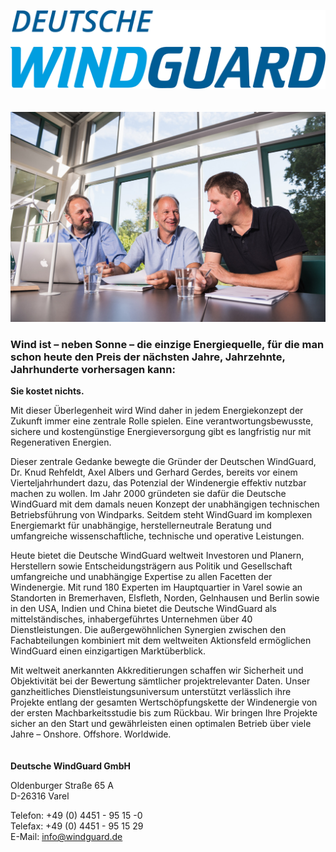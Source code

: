 ![WindGuard logo](https://github.com/Deutsche-WindGuard-Consulting/.github/blob/main/Logo_Deutsche%20WindGuard_RGB_20cm_360dpi.png?raw=true)  
\
\
![Bild](https://github.com/Deutsche-WindGuard-Consulting/.github/blob/main/WindGuard_Varel.jpg?raw=true)

### Wind ist – neben Sonne – die einzige Energiequelle, für die man schon heute den Preis der nächsten Jahre, Jahrzehnte, Jahrhunderte vorhersagen kann:  
**Sie kostet nichts.**

Mit dieser Überlegenheit wird Wind daher in jedem Energiekonzept der Zukunft immer eine zentrale Rolle spielen. Eine verantwortungsbewusste, sichere und kostengünstige Energieversorgung gibt es langfristig nur mit Regenerativen Energien.  

Dieser zentrale Gedanke  bewegte die Gründer der Deutschen WindGuard, Dr. Knud Rehfeldt, Axel Albers und Gerhard Gerdes, bereits vor einem Vierteljahrhundert dazu, das Potenzial der Windenergie effektiv nutzbar machen zu wollen. Im Jahr 2000 gründeten sie dafür die Deutsche WindGuard mit dem damals neuen Konzept der unabhängigen technischen Betriebsführung von Windparks. Seitdem steht WindGuard im komplexen Energiemarkt für unabhängige, herstellerneutrale Beratung und umfangreiche wissenschaftliche, technische und operative Leistungen.  

Heute bietet die Deutsche WindGuard weltweit Investoren und Planern, Herstellern sowie Entscheidungsträgern aus Politik und Gesellschaft umfangreiche und unabhängige Expertise zu allen Facetten der Windenergie. Mit rund 180 Experten im Hauptquartier in Varel sowie an Standorten in Bremerhaven, Elsfleth, Norden, Gelnhausen und Berlin sowie in den USA, Indien und China bietet die Deutsche WindGuard als mittelständisches, inhabergeführtes Unternehmen über 40 Dienstleistungen. Die außergewöhnlichen Synergien zwischen den Fachabteilungen kombiniert mit dem weltweiten Aktionsfeld ermöglichen WindGuard einen einzigartigen Marktüberblick.

Mit weltweit anerkannten Akkreditierungen schaffen wir Sicherheit und Objektivität bei der Bewertung sämtlicher projektrelevanter Daten. Unser ganzheitliches Dienstleistungsuniversum unterstützt verlässlich ihre Projekte entlang der gesamten Wertschöpfungskette der Windenergie von der ersten Machbarkeitsstudie bis zum Rückbau.  Wir bringen Ihre Projekte sicher an den Start und gewährleisten einen optimalen Betrieb über viele Jahre – Onshore. Offshore. Worldwide.
\
\
\
**Deutsche WindGuard GmbH**

Oldenburger Straße 65 A  
D-26316 Varel

Telefon: +49 (0) 4451 - 95 15 -0  
Telefax: +49 (0) 4451 - 95 15 29  
E-Mail: <info@windguard.de>
